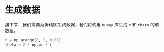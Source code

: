 # 生成数据

接下来，我们需要为折线图生成数据。我们将使用 `numpy` 库生成 `r` 和 `theta` 的值数组。

```python
r = np.arange(0, 2, 0.01)
theta = 2 * np.pi * r
```
